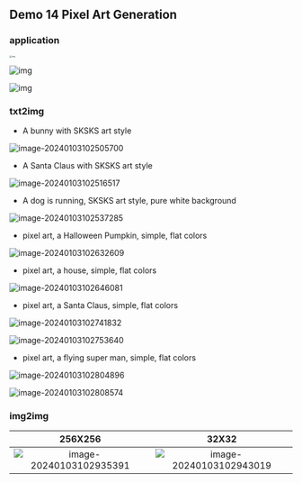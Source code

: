 ## Demo 14 Pixel Art Generation

### application

<img src="https://raw.githubusercontent.com/lee-jet/Figure_Bed/main/71DYIOoAOcL._AC_SL1500_.jpg" alt="img" style="zoom: 25%;" />

![img](./assets/5066e0b4-db18-46aa-b03c-6b517b484a64.__CR0%2C0%2C1464%2C600_PT0_SX1464_V1___.jpeg)

![img](./assets/6effd5fc-68c3-49ff-92e9-4eab4a8f21b5.__CR0%2C0%2C1464%2C600_PT0_SX1464_V1___.jpeg)

### txt2img

- A bunny with SKSKS art style

![image-20240103102505700](./assets/image-20240103102505700.png)

- A Santa Claus with SKSKS art style

![image-20240103102516517](./assets/image-20240103102516517.png)

- A dog is running,  SKSKS art style, pure white background

![image-20240103102537285](./assets/image-20240103102537285.png)

- pixel art, a Halloween Pumpkin, simple, flat colors

![image-20240103102632609](./assets/image-20240103102632609.png)

- pixel art, a house, simple, flat colors

![image-20240103102646081](./assets/image-20240103102646081.png)



- pixel art, a Santa Claus, simple, flat colors

![image-20240103102741832](./assets/image-20240103102741832.png)

![image-20240103102753640](./assets/image-20240103102753640.png)

- pixel art, a flying super man, simple, flat colors

![image-20240103102804896](./assets/image-20240103102804896.png)

![image-20240103102808574](./assets/image-20240103102808574.png)



### img2img

|                           256X256                            |                            32X32                             |
| :----------------------------------------------------------: | :----------------------------------------------------------: |
| ![image-20240103102935391](./assets/image-20240103102935391.png) | ![image-20240103102943019](./assets/image-20240103102943019.png) |





